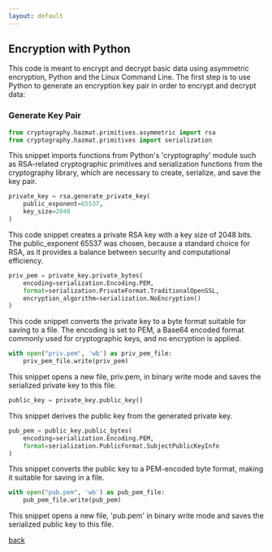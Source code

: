 ```yaml
---
layout: default
---
```


## Encryption with Python

This code is meant to encrypt and decrypt basic data using asymmetric encryption, Python and the Linux Command Line. The first step is to use Python to generate an encryption key pair in order to encrypt and decrypt data:

### Generate Key Pair

```python
from cryptography.hazmat.primitives.asymmetric import rsa
from cryptography.hazmat.primitives import serialization
```

This snippet imports functions from Python's 'cryptography' module such as RSA-related cryptographic primitives and serialization functions from the cryptography library, which are necessary to create, serialize, and save the key pair.

```python
private_key = rsa.generate_private_key(
    public_exponent=65537, 
    key_size=2048           
)
```

This code snippet creates a private RSA key with a key size of 2048 bits. The public_exponent 65537 was chosen, because a standard choice for RSA, as it provides a balance between security and computational efficiency.

```python
priv_pem = private_key.private_bytes(
    encoding=serialization.Encoding.PEM,                   
    format=serialization.PrivateFormat.TraditionalOpenSSL, 
    encryption_algorithm=serialization.NoEncryption()      
)
```

This code snippet converts the private key to a byte format suitable for saving to a file. The encoding is set to PEM, a Base64 encoded format commonly used for cryptographic keys, and no encryption is applied.

```python
with open("priv.pem", 'wb') as priv_pem_file:
    priv_pem_file.write(priv_pem)
```

This snippet opens a new file, priv.pem, in binary write mode and saves the serialized private key to this file.

```python
public_key = private_key.public_key()
```

This snippet derives the public key from the generated private key.

```python
pub_pem = public_key.public_bytes(
    encoding=serialization.Encoding.PEM,                       
    format=serialization.PublicFormat.SubjectPublicKeyInfo     
)
```

This snippet converts the public key to a PEM-encoded byte format, making it suitable for saving in a file.

```python
with open("pub.pem", 'wb') as pub_pem_file:
    pub_pem_file.write(pub_pem)
```

This snippet opens a new file, 'pub.pem' in binary write mode and saves the serialized public key to this file.



[back](./)
